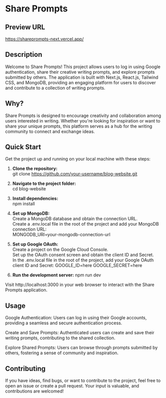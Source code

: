 # Share Prompts

## Preview URL

https://shareprompts-next.vercel.app/

## Description

Welcome to Share Prompts! This project allows users to log in using Google authentication, share their creative writing prompts, and explore prompts submitted by others. The application is built with Next.js, React.js, Tailwind CSS, and MongoDB, providing an engaging platform for users to discover and contribute to a collection of writing prompts.

## Why?

Share Prompts is designed to encourage creativity and collaboration among users interested in writing. Whether you're looking for inspiration or want to share your unique prompts, this platform serves as a hub for the writing community to connect and exchange ideas.

## Quick Start

Get the project up and running on your local machine with these steps:

1. **Clone the repository:**  
    git clone https://github.com/your-username/blog-website.git  

2. **Navigate to the project folder:**  
   cd blog-website  

3. **Install dependencies:**  
   npm install

4. **Set up MongoDB:**  
   Create a MongoDB database and obtain the connection URL.  
   Create a .env.local file in the root of the project and add your MongoDB connection URL:  
   MONGODB_URI=your-mongodb-connection-url  
  
5. **Set up Google OAuth:**  
   Create a project on the Google Cloud Console.  
   Set up the OAuth consent screen and obtain the client ID and Secret.  
   In the .env.local file in the root of the project, add your Google OAuth client ID and Secret:
   GOOGLE_ID=here
   GOOGLE_SECRET=here
     
6. **Run the development server:**
   npm run dev

Visit http://localhost:3000 in your web browser to interact with the Share Prompts application. 

      
## Usage
Google Authentication:
Users can log in using their Google accounts, providing a seamless and secure authentication process.

Create and Save Prompts:
Authenticated users can create and save their writing prompts, contributing to the shared collection.

Explore Shared Prompts:
Users can browse through prompts submitted by others, fostering a sense of community and inspiration.

## Contributing
If you have ideas, find bugs, or want to contribute to the project, feel free to open an issue or create a pull request. Your input is valuable, and contributions are welcomed!
